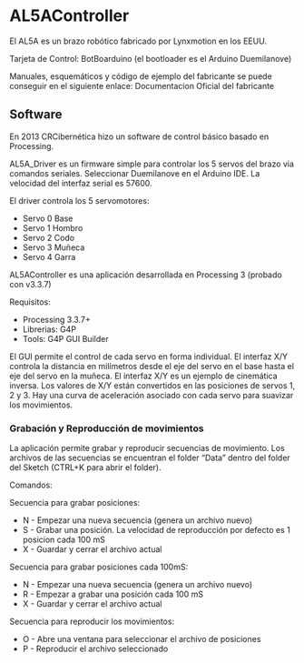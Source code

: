 # AL5AController
El AL5A es un brazo robótico fabricado por Lynxmotion en los EEUU.

Tarjeta de Control: BotBoarduino (el bootloader es el Arduino Duemilanove)

Manuales, esquemáticos y código de ejemplo del fabricante se puede conseguir en el siguiente enlace: 
Documentacion Oficial del fabricante
## Software
En 2013 CRCibernética hizo un software de control básico basado en Processing.

AL5A_Driver es un firmware simple para controlar los 5 servos del brazo via comandos seriales. Seleccionar Duemilanove en el Arduino IDE. La velocidad del interfaz serial es 57600.

El driver controla los 5 servomotores:
- Servo 0 Base
- Servo 1 Hombro
- Servo 2 Codo
- Servo 3 Muñeca
- Servo 4 Garra

AL5AController es una aplicación desarrollada en Processing 3 (probado con v3.3.7)

Requisitos: 
- Processing 3.3.7+
- Librerias: G4P
- Tools: G4P GUI Builder

El GUI permite el control de cada servo en forma individual.
El interfaz X/Y controla la distancia en milímetros desde el eje del servo en el base hasta el eje del servo en la muñeca. El interfaz X/Y es un ejemplo de cinemática inversa. Los valores de X/Y están convertidos en las posiciones de servos 1, 2 y 3. Hay una curva de aceleración asociado con cada servo para suavizar los movimientos.

### Grabación y Reproducción de movimientos
La aplicación permite grabar y reproducir secuencias de movimiento. Los archivos de las secuencias se encuentran el folder “Data” dentro del folder del Sketch (CTRL+K para abrir el folder). 

Comandos:

Secuencia para grabar posiciones:
- N - Empezar una nueva secuencia (genera un archivo nuevo)
- S - Grabar una posición. La velocidad de reproducción por defecto es 1 posicion cada 100 mS
- X - Guardar y cerrar el archivo actual

Secuencia para grabar posiciones cada 100mS:
- N - Empezar una nueva secuencia (genera un archivo nuevo)
- R - Empezar a grabar una posición cada 100 mS
- X - Guardar y cerrar el archivo actual

Secuencia para reproducir los movimientos:
- O - Abre una ventana para seleccionar el archivo de posiciones
- P - Reproducir el archivo seleccionado

